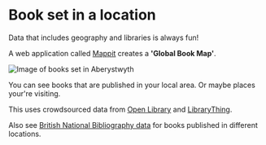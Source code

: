 Book set in a location
======================

Data that includes geography and libraries is always fun!

A web application called [Mappit](https://www.mappit.net/bookmap/#selected=/bookmap/places/90/) creates a **'Global Book Map'**.

![Image of books set in Aberystwyth](https://raw.githubusercontent.com/LibrariesHacked/geography-librarydata/master/images/books-aberytwyth.png)

You can see books that are published in your local area. Or maybe places your're visiting.

This uses crowdsourced data from [Open Library](https://openlibrary.org) and [LibraryThing](https://www.librarything.com/).

Also see [British National Bibliography data](http://bnb.bl.uk) for books published in different locations.